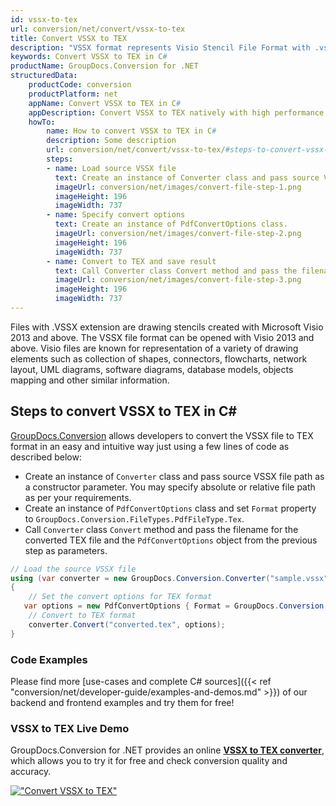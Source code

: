 ```yaml
---
id: vssx-to-tex
url: conversion/net/convert/vssx-to-tex
title: Convert VSSX to TEX
description: "VSSX format represents Visio Stencil File Format with .vssx extension. Learn how to convert VSSX to TEX file programmatically in C# language using GroupDocs.Conversion for .NET library."
keywords: Convert VSSX to TEX in C#
productName: GroupDocs.Conversion for .NET
structuredData:
    productCode: conversion
    productPlatform: net
    appName: Convert VSSX to TEX in C#
    appDescription: Convert VSSX to TEX natively with high performance using C# language and server side GroupDocs.Conversion for .NET APIs, without the use of any software like Microsoft or Open Office.
    howTo:
        name: How to convert VSSX to TEX in C# 
        description: Some description
        url: conversion/net/convert/vssx-to-tex/#steps-to-convert-vssx-to-tex-in-c
        steps:
        - name: Load source VSSX file 
          text: Create an instance of Converter class and pass source VSSX file path as a constructor parameter. You may specify absolute or relative file path as per your requirements. 
          imageUrl: conversion/net/images/convert-file-step-1.png
          imageHeight: 196
          imageWidth: 737
        - name: Specify convert options 
          text: Create an instance of PdfConvertOptions class.
          imageUrl: conversion/net/images/convert-file-step-2.png
          imageHeight: 196
          imageWidth: 737
        - name: Convert to TEX and save result 
          text: Call Converter class Convert method and pass the filename for the converted HTML file and the PdfConvertOptions object from the previous step as parameters.
          imageUrl: conversion/net/images/convert-file-step-3.png
          imageHeight: 196
          imageWidth: 737
---
```


Files with .VSSX extension are drawing stencils created with Microsoft Visio 2013 and above. The VSSX file format can be opened with Visio 2013 and above. Visio files are known for representation of a variety of drawing elements such as collection of shapes, connectors, flowcharts, network layout, UML diagrams, software diagrams, database models, objects mapping and other similar information.

## Steps to convert VSSX to TEX in C#

[GroupDocs.Conversion](https://products.groupdocs.com/conversion/net) allows developers to convert the VSSX file to TEX format in an easy and intuitive way just using a few lines of code as described below:

* Create an instance of `Converter` class and pass source VSSX file path as a constructor parameter. You may specify absolute or relative file path as per your requirements. 
* Create an instance of `PdfConvertOptions` class and set `Format` property to `GroupDocs.Conversion.FileTypes.PdfFileType.Tex`.
* Call `Converter` class `Convert` method and pass the filename for the converted TEX file and the `PdfConvertOptions` object from the previous step as parameters.

```csharp
// Load the source VSSX file
using (var converter = new GroupDocs.Conversion.Converter("sample.vssx"))
{
    // Set the convert options for TEX format
   var options = new PdfConvertOptions { Format = GroupDocs.Conversion.FileTypes.PdfFileType.Tex };
    // Convert to TEX format
    converter.Convert("converted.tex", options);
}
```

### Code Examples

Please find more [use-cases and complete C# sources]({{< ref "conversion/net/developer-guide/examples-and-demos.md" >}}) of our backend and frontend examples and try them for free!

### VSSX to TEX Live Demo

GroupDocs.Conversion for .NET provides an online [**VSSX to TEX converter**](https://products.groupdocs.app/conversion/vssx-to-tex), which allows you to try it for free and check conversion quality and accuracy.

[!["Convert VSSX to TEX"](conversion/net/images/convert-to-tex/convert-vssx-to-tex.png)](https://products.groupdocs.app/conversion/vssx-to-tex)
